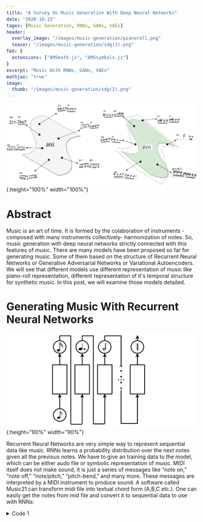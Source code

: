 ```yaml
---
title: "A Survey On Music Generation With Deep Neural Networks"
date: "2020-10-15"
tages: [Music Generation, RNNs, GANs, VAEs]
header:
  overlay_image: "/images/music-generation/pianoroll.png"
  teaser: "/images/music-generation/sdg(2).png"
TeX: {
  extensions: ["AMSmath.js", "AMSsymbols.js"]
}
excerpt: "Music With RNNs, GANs, VAEs"
mathjax: "true"
image:
  thumb: "/images/music-generation/sdg(2).png"
---
```


![test image size](/images/music-generation/sdg(2).png){:height="100%" width="100%"}

# Abstract 

Music is an art of time. It is formed by the colaboration of instruments -composed with many instruments collectively- harmonization of notes. So, music generation with deep neural networks strictly connected with this features of music. There are many models have been proposed so far for generating music. Some of them based on the structure of Recurrent Neural Networks or Generative Adversarial Networks or Variational Autoencoders. We will see that different models use different representation of music like piano-roll representation, different representation of it's temporal structure for synthetic music. In this post, we will examine those models detailed. 

# Generating Music With Recurrent Neural Networks

![test image size](/images/music-generation/rnn3.png){:height="90%" width="90%"}

Recurrent Neural Networks are very simple way to represent sequential data like music. RNNs learns a probability distribution over the next notes given all the previous notes. We have to give an training data to the model, which can be either audo file or symbolic representation of music. MIDI itself does not make sound, it is just a series of messages like “note on,” “note off,” “note/pitch,” “pitch-bend,” and many more. These messages are interpreted by a MIDI instrument to produce sound. A software called Music21 can transform midi file into textual chord form (A,B,C etc.). One can easily get the notes from mid file and convert it to sequential data to use with RNNs:

<details>
  <summary>
    Code 1
  </summary>
```python
from glob import glob
import os
from music21 import converter, instrument, note, chord, stream
import pickle
import numpy as np
from keras.utils import np_utils

def getNotes(path_to_midi):
    ##data = glob(path_to_midi+'/*.mid')
    data = glob(path_to_midi)
    notes = []
    for midifile in data:
        midi = converter.parse(midifile)
        parse_note = []
        try:
            parts = instrument.partitionByInstrument(midi)
        except:
            pass
        if parts:
            parse_note = parts.parts[0].recurse()
        else:
            parse_note = midi.flat.notes

        for a_note in parse_note:
            if isinstance(a_note,note.Note):
                notes.append(str(note.pitch))
            elif isinstance(a_note,chord.Chord):
                notes.append('.'.join(str(n) for n in a_note.normalOrder))
    with open('data/notes','wb') as f:
        pickle.dump(notes,f)

    return notes

def noteToSequence(notes,nvocab):
    seq_len = 100
    pitches = sorted(set(note for note in notes))
    int_note = dict((note,number) for number, note in enumerate(pitches))

    inp = []
    out = []

    for i in range(0, len(notes) - seq_len, 1):
        seq_in = notes[i: i+seq_len]
        seq_out = notes[i + seq_len]
        inp.append([int_note[ascii] for ascii in seq_in])
        out.append(int_note[seq_out])

    npatterns = len(inp)

    inp = np.reshape(inp, (npatterns,seq_len,1))
    inp = inp / float(nvocab)
    out = np_utils.to_categorical(out)

    return (inp,out)

```
</details>

```python
def main():
    notes = getNotes('/path/to/midi.mid')
    seqdata = noteToSequence(notes,len(set(notes)))

if __name__ == '__main__':
    main()
```

<script src="https://github.com/safakkbilici/Synthetic-Music-Generation-with-Deep-Neural-Networks/blob/main/midihelper/midihelper.py"></script>


